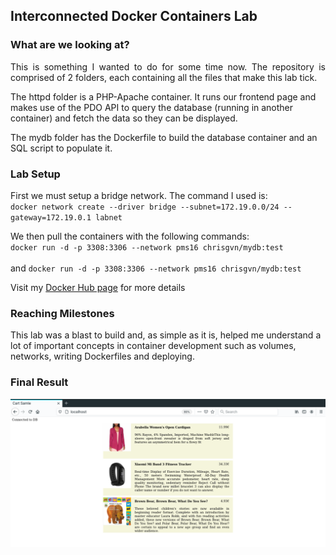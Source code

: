 <h2>Interconnected Docker Containers Lab</h2>

<h3>What are we looking at? </h3>
<p style="text-align:justify;">This is something I wanted to do for some time now. The repository is comprised of 2 folders, each containing all the files that make this lab tick. </p>
<p>The httpd folder is a PHP-Apache container. It runs our frontend page and makes use of the PDO API to query the database (running in another container) and fetch the data so they can be displayed.</p>
<p>The mydb folder has the Dockerfile to build the database container and an SQL script to populate it.</p>

<h3>Lab Setup</h3>
<p>First we must setup a bridge network. The command I used is: <br><code>docker network create --driver bridge --subnet=172.19.0.0/24 --gateway=172.19.0.1 labnet
</code> </p>
<p>We then pull the containers with the following commands: <br><code>docker run -d -p 3308:3306 --network pms16 chrisgvn/mydb:test
</code> <br>and <code>docker run -d -p 3308:3306 --network pms16 chrisgvn/mydb:test
</code></p>
<p>Visit my <a href="https://hub.docker.com/u/chrisgvn">Docker Hub page</a> for more details</p>

<h3>Reaching Milestones</h3>
<p>This lab was a blast to build and, as simple as it is, helped me understand a lot of important concepts in container development such as volumes, networks, writing Dockerfiles and deploying.</p>

<h3>Final Result</h3>
<img src="https://raw.githubusercontent.com/ChrisGvn/docker_lab-connected_containers/master/screenshot.png"></img>
